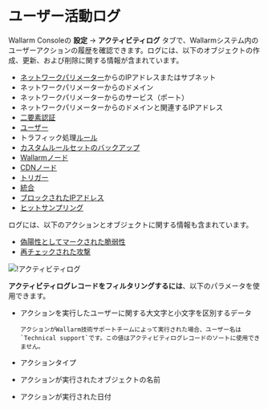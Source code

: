 # ユーザー活動ログ

Wallarm Consoleの **設定** → **アクティビティログ** タブで、Wallarmシステム内のユーザーアクションの履歴を確認できます。ログには、以下のオブジェクトの作成、更新、および削除に関する情報が含まれています。

* [ネットワークパリメーター](../scanner/check-scope.md)からのIPアドレスまたはサブネット
* ネットワークパリメーターからのドメイン
* ネットワークパリメーターからのサービス（ポート）
* ネットワークパリメーターからのドメインと関連するIPアドレス
* [二要素認証](account.md#enabling-two-factor-authentication)
* [ユーザー](users.md)
* トラフィック処理[ルール](../rules/intro.md)
* [カスタムルールセットのバックアップ](../rules/backup.md)
* [Wallarmノード](../nodes/nodes.md)
* [CDNノード](../nodes/cdn-node.md)
* [トリガー](../triggers/triggers.md)
* [統合](integrations/integrations-intro.md)
* [ブロックされたIPアドレス](../ip-lists/denylist.md)
* [ヒットサンプリング](../events/analyze-attack.md#sampling-of-hits)

ログには、以下のアクションとオブジェクトに関する情報も含まれています。

* [偽陽性としてマークされた脆弱性](../vulnerabilities/false-vuln.md)
* [再チェックされた攻撃](../events/verify-attack.md)

![!アクティビティログ](../../images/user-guides/settings/audit-log.png)

**アクティビティログレコードをフィルタリングするには**、以下のパラメータを使用できます。

* アクションを実行したユーザーに関する大文字と小文字を区別するデータ

      アクションがWallarm技術サポートチームによって実行された場合、ユーザー名は`Technical support`です。この値はアクティビティログレコードのソートに使用できません。
* アクションタイプ
* アクションが実行されたオブジェクトの名前
* アクションが実行された日付